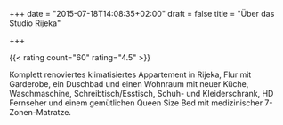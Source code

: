 +++
date = "2015-07-18T14:08:35+02:00"
draft = false
title = "Über das Studio Rijeka"

+++

{{< rating count="60" rating="4.5" >}}

Komplett renoviertes klimatisiertes Appartement in Rijeka, Flur mit Garderobe, ein Duschbad und einen Wohnraum mit neuer Küche, Waschmaschine, Schreibtisch/Esstisch, Schuh- und Kleiderschrank, HD Fernseher und einem gemütlichen Queen Size Bed mit medizinischer 7-Zonen-Matratze.
